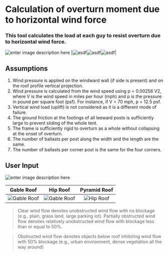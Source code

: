 # Calculation of overturn moment due to horizontal wind force

### This tool calculates the load at each guy to resist overturn due to horizontal wind force. 
![enter image description here](https://ballast.web.app/tent.png)
|![asdf](https://ballast.web.app/p1.png)![asdf](https://ballast.web.app/p2.png)![asdf](https://ballast.web.app/p3.png)|
## Assumptions



 1. Wind pressure is applied on the windward wall (if side is present) and on the roof profile vertical projection.
 2. Wind pressure is calculated from the wind speed using p = 0.00256 V2, where V is the wind speed in miles per hour (mph) and p is the pressure in pound per square foot (psf). For instance, if V = 70 mph, p = 12.5 psf.
 3. Vertical wind load (uplift) is not considered as it is a different mode of failure.
 4. The ground friction at the footings of all leeward posts is sufficiently large to prevent sliding of the whole tent.
 5. The frame is sufficiently rigid to overturn as a whole without collapsing at the onset  of overturn.
 6. The number of ballasts per post along the width and the length are the same.
 7. The number of ballasts per corner post is the same for the four corners.

## User Input

![enter image description here](https://ballast.web.app/labeled.png)

| Gable Roof | Hip Roof | Pyramid Roof |
|:--------:|:--------:|:--------:|
| ![Gable Roof](https://ballast.web.app/gable.png) | ![Gable Roof](https://ballast.web.app/gable.png) |![Hip Roof](https://ballast.web.app/hip.png) |


>Clear wind flow denotes unobstructed wind flow with no blockage (e.g., plain, grass land, large parking lot). Partially obstructed wind flow denotes relatively unobstructed wind flow with blockage less than or equal to 50%.

>Obstructed wind flow denotes objects below roof inhibiting wind flow with 50% blockage (e.g., urban environment, dense vegetation all the way around)


